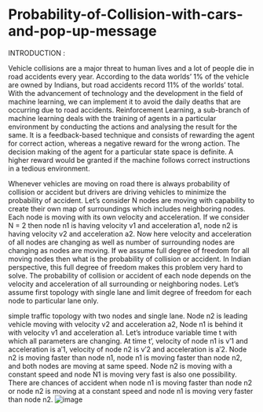 # Probability-of-Collision-with-cars-and-pop-up-message

INTRODUCTION :


Vehicle collisions are a major threat to human lives and a
lot of people die in road accidents every year. According to
the data worlds’ 1% of the vehicle are owned by Indians, but
road accidents record 11% of the worlds’ total. With the
advancement of technology and the development in the field
of machine learning, we can implement it to avoid the daily
deaths that are occurring due to road accidents. Reinforcement
Learning, a sub-branch of machine learning deals with the
training of agents in a particular environment by conducting
the actions and analysing the result for the same. It is a
feedback-based technique and consists of rewarding the agent
for correct action, whereas a negative reward for the wrong
action. The decision making of the agent for a particular state
space is definite. A higher reward would be granted if the
machine follows correct instructions in a tedious environment.

Whenever vehicles are moving on road there is always probability of collision or
accident but drivers are driving vehicles to minimize the probability of accident.
Let’s consider N nodes are moving with capability to create their own map of
surroundings which includes neighboring nodes. Each node is moving with its
own velocity and acceleration. If we consider N = 2 then node n1 is having
velocity v1 and acceleration a1, node n2 is having velocity v2 and acceleration
a2. Now here velocity and acceleration of all nodes are changing as well as
number of surrounding nodes are changing as nodes are moving. If we assume
full degree of freedom for all moving nodes then what is the probability of
collision or accident. In Indian perspective, this full degree of freedom makes
this problem very hard to solve. The probability of collision or accident of each
node depends on the velocity and acceleration of all surrounding or neighboring
nodes. Let’s assume first topology with single lane and limit degree of freedom
for each node to particular lane only.


simple traffic topology with two nodes and single lane. Node n2 is leading vehicle moving with velocity
v2 and acceleration a2, Node n1 is behind it with velocity v1 and acceleration
a1. Let’s introduce variable time t with which all parameters are changing. At
time t’, velocity of node n1 is v′1 and acceleration is a′1, velocity of node n2 is v′2 and acceleration is a′2.
Node n2 is moving faster than node n1, node n1 is
moving faster than node n2, and both nodes are moving at same speed. Node
n2 is moving with a constant speed and node N1 is moving very fast is also one
possibility. There are chances of accident when node n1 is moving faster than
node n2 or node n2 is moving at a constant speed and node n1 is moving very
faster than node n2.
![image](https://github.com/PriteshPatel4739/Probability-of-Collision-with-cars-and-pop-up-message/assets/69390119/c4360e76-6142-41f9-a2e7-a8c04e28e814)




